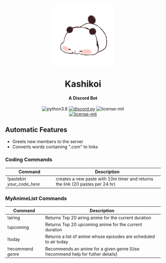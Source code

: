 <div align=center>

<img src="kashikoi.png" width="200">

  # Kashikoi
  #### A Discord Bot
  
  <img src="https://img.shields.io/badge/PYTHON-3.8-7892d6?style=for-the-badge" alt="python3.8">
  <a href="https://github.com/Rapptz/discord.py"><img src="https://img.shields.io/badge/DISCORD-PY-7892d6?style=for-the-badge" alt="discord.py"></a>
  <img src="https://img.shields.io/badge/LICENSE-MIT-7892d6?style=for-the-badge" alt="license-mit">

</div>

<div align=center>
  <a href="https://discordapp.com/oauth2/authorize?client_id=731521524116488275&scope=bot&permissions=261120">
    <img src="https://img.shields.io/badge/Kashikoi-Add%20me%20to%20your%20server-f29d41?style=for-the-badge" alt="license-mit">
  </a>
</div>



## Automatic Features

* Greets new members to the server
* Converts words containing ".com" to links


### Coding Commands

Command | Description
-------- | -----------
!pastebin *your_code_here* | creates a new paste with 10m timer and returns the link (20 pastes per 24 hr)


### MyAnimeList Commands

Command | Description
-------- | -----------
!airing | Returns Top 20 airing anime for the current duration
!upcoming | Returns Top 20 upcoming anime for the current duration
!today | Returns a list of anime whose episodes are scheduled to air today
!recommend *genre* | Recommends an anime for a given genre [Use !recommend help for futher details]
